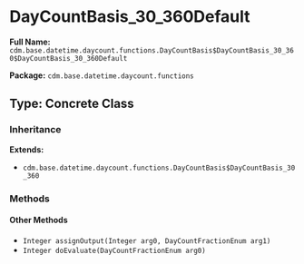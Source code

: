 # DayCountBasis_30_360Default

**Full Name:** `cdm.base.datetime.daycount.functions.DayCountBasis$DayCountBasis_30_360$DayCountBasis_30_360Default`

**Package:** `cdm.base.datetime.daycount.functions`

## Type: Concrete Class

### Inheritance

**Extends:**
- `cdm.base.datetime.daycount.functions.DayCountBasis$DayCountBasis_30_360`

### Methods

#### Other Methods

- `Integer assignOutput(Integer arg0, DayCountFractionEnum arg1)`
- `Integer doEvaluate(DayCountFractionEnum arg0)`

